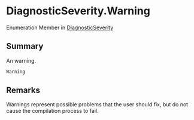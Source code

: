 # DiagnosticSeverity.Warning

Enumeration Member in [DiagnosticSeverity](/docs/api/csharp/yarn.compiler.diagnostic.diagnosticseverity.md)

## Summary


An warning.


```csharp
Warning
```

## Remarks


Warnings represent possible problems that the user should fix,
but do not cause the compilation process to fail.


